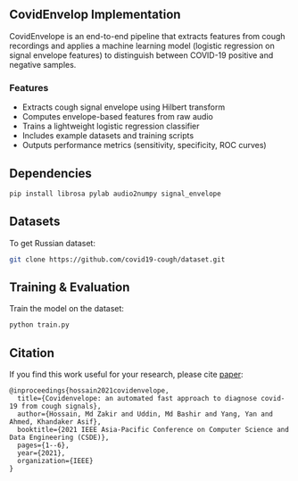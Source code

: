 ## CovidEnvelop Implementation
CovidEnvelope is an end-to-end pipeline that extracts features from cough recordings and applies a machine learning model (logistic regression on signal envelope features) to distinguish between COVID-19 positive and negative samples.

### Features

* Extracts cough signal envelope using Hilbert transform
* Computes envelope-based features from raw audio
* Trains a lightweight logistic regression classifier
* Includes example datasets and training scripts
* Outputs performance metrics (sensitivity, specificity, ROC curves)

## Dependencies
```bash
pip install librosa pylab audio2numpy signal_envelope
```

## Datasets
To get Russian dataset:

```bash
git clone https://github.com/covid19-cough/dataset.git
```
## Training & Evaluation

Train the model on the dataset:   

```bash
python train.py
```

## Citation
If you find this work useful for your research, please cite [paper](https://ieeexplore.ieee.org/document/9718501):
```
@inproceedings{hossain2021covidenvelope,
  title={Covidenvelope: an automated fast approach to diagnose covid-19 from cough signals},
  author={Hossain, Md Zakir and Uddin, Md Bashir and Yang, Yan and Ahmed, Khandaker Asif},
  booktitle={2021 IEEE Asia-Pacific Conference on Computer Science and Data Engineering (CSDE)},
  pages={1--6},
  year={2021},
  organization={IEEE}
}
```
